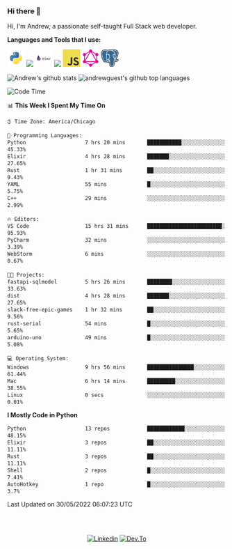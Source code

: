 ### Hi there 👋

Hi, I'm Andrew, a passionate self-taught Full Stack web developer.

**Languages and Tools that I use:**  

<code><img height="40" src="https://raw.githubusercontent.com/github/explore/80688e429a7d4ef2fca1e82350fe8e3517d3494d/topics/python/python.png"></code>
<code><img height="40" src="https://fastapi.tiangolo.com/img/logo-margin/logo-teal.png"></code>
<code><img height="40" src="https://raw.githubusercontent.com/github/explore/d106aa3f6fa091ab80ab5c8cf0d931baff3caaea/topics/elixir/elixir.png"></code>
<code><img height="40" src="https://img.stackshare.io/service/3262/-s9uoLIN.png"></code>
<code><img height="40" src="https://raw.githubusercontent.com/github/explore/80688e429a7d4ef2fca1e82350fe8e3517d3494d/topics/javascript/javascript.png"></code>
<code><img height="40" src="https://raw.githubusercontent.com/github/explore/5c058a388828bb5fde0bcafd4bc867b5bb3f26f3/topics/graphql/graphql.png"></code>
<code><img height="40" src="https://raw.githubusercontent.com/github/explore/80688e429a7d4ef2fca1e82350fe8e3517d3494d/topics/postgresql/postgresql.png"></code>

![Andrew's github stats](https://github-readme-stats.vercel.app/api?username=andrewguest&show_icons=true&theme=vue-dark&count_private=true)
<img height="180em" src="https://github-readme-stats.vercel.app/api/top-langs/?username=andrewguest&theme=vue-dark&layout=compact" alt="andrewguest's github top languages" />

<!--START_SECTION:waka-->
![Code Time](http://img.shields.io/badge/Code%20Time-1%2C096%20hrs%2011%20mins-blue)

📊 **This Week I Spent My Time On** 

```text
⌚︎ Time Zone: America/Chicago

💬 Programming Languages: 
Python                   7 hrs 20 mins       ███████████░░░░░░░░░░░░░░   45.33% 
Elixir                   4 hrs 28 mins       ███████░░░░░░░░░░░░░░░░░░   27.65% 
Rust                     1 hr 31 mins        ██░░░░░░░░░░░░░░░░░░░░░░░   9.43% 
YAML                     55 mins             █░░░░░░░░░░░░░░░░░░░░░░░░   5.75% 
C++                      29 mins             ░░░░░░░░░░░░░░░░░░░░░░░░░   2.99%

🔥 Editors: 
VS Code                  15 hrs 31 mins      ████████████████████████░   95.93% 
PyCharm                  32 mins             ░░░░░░░░░░░░░░░░░░░░░░░░░   3.39% 
WebStorm                 6 mins              ░░░░░░░░░░░░░░░░░░░░░░░░░   0.67%

🐱‍💻 Projects: 
fastapi-sqlmodel         5 hrs 26 mins       ████████░░░░░░░░░░░░░░░░░   33.63% 
dist                     4 hrs 28 mins       ███████░░░░░░░░░░░░░░░░░░   27.65% 
slack-free-epic-games    1 hr 32 mins        ██░░░░░░░░░░░░░░░░░░░░░░░   9.56% 
rust-serial              54 mins             █░░░░░░░░░░░░░░░░░░░░░░░░   5.65% 
arduino-uno              49 mins             █░░░░░░░░░░░░░░░░░░░░░░░░   5.08%

💻 Operating System: 
Windows                  9 hrs 56 mins       ███████████████░░░░░░░░░░   61.44% 
Mac                      6 hrs 14 mins       █████████░░░░░░░░░░░░░░░░   38.55% 
Linux                    0 secs              ░░░░░░░░░░░░░░░░░░░░░░░░░   0.01%

```

**I Mostly Code in Python** 

```text
Python                   13 repos            ████████████░░░░░░░░░░░░░   48.15% 
Elixir                   3 repos             ██░░░░░░░░░░░░░░░░░░░░░░░   11.11% 
Rust                     3 repos             ██░░░░░░░░░░░░░░░░░░░░░░░   11.11% 
Shell                    2 repos             █░░░░░░░░░░░░░░░░░░░░░░░░   7.41% 
AutoHotkey               1 repo              █░░░░░░░░░░░░░░░░░░░░░░░░   3.7%

```



 Last Updated on 30/05/2022 06:07:23 UTC
<!--END_SECTION:waka-->

<br><br>
<p align="center">
   <a href="https://www.linkedin.com/in/andrew-guest-a891759a" target="_blank"><img src="https://img.shields.io/badge/LinkedIn-0077B5?style=for-the-badge&logo=linkedin&logoColor=white" alt="Linkedin"></a>
  <a href="https://dev.to/aguest" target="_blank"><img src="https://img.shields.io/badge/Dev.to-0A0A0A?style=for-the-badge&logo=dev%2Eto&logoColor=white" alt="Dev.To"></a>
</p>
